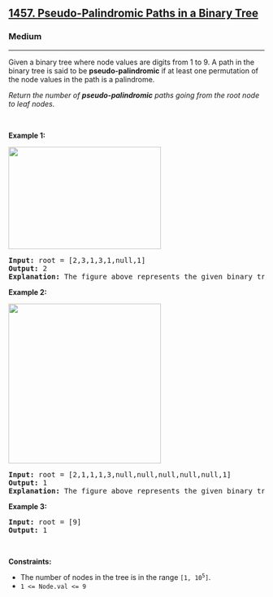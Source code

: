 <h2><a href="https://leetcode.com/problems/pseudo-palindromic-paths-in-a-binary-tree/">1457. Pseudo-Palindromic Paths in a Binary Tree</a></h2><h3>Medium</h3><hr><div><p papago-id="15" papago-translate="cached">Given a binary tree where node values are digits from 1 to 9. A path in the binary tree is said to be <strong papago-id="15-1">pseudo-palindromic</strong> if at least one permutation of the node values in the path is a palindrome.</p>

<p><em papago-id="16" papago-translate="cached">Return the number of <strong papago-id="16-1">pseudo-palindromic</strong> paths going from the root node to leaf nodes.</em></p>

<p>&nbsp;</p>
<p><strong papago-id="17" papago-translate="translated">Example 1:</strong></p>

<p><img alt="" src="https://assets.leetcode.com/uploads/2020/05/06/palindromic_paths_1.png" style="width: 300px; height: 201px;"></p>

<pre papago-id="18" papago-translate="cached"><strong papago-id="18-0">Input:</strong> root = [2,3,1,3,1,null,1]
<strong papago-id="18-2">Output:</strong> 2 
<strong papago-id="18-4">Explanation:</strong> The figure above represents the given binary tree. There are three paths going from the root node to leaf nodes: the red path [2,3,3], the green path [2,1,1], and the path [2,3,1]. Among these paths only red path and green path are pseudo-palindromic paths since the red path [2,3,3] can be rearranged in [3,2,3] (palindrome) and the green path [2,1,1] can be rearranged in [1,2,1] (palindrome).
</pre>

<p><strong papago-id="0" papago-translate="translated">Example 2:</strong></p>

<p><strong><img alt="" src="https://assets.leetcode.com/uploads/2020/05/07/palindromic_paths_2.png" style="width: 300px; height: 314px;"></strong></p>

<pre><strong>Input:</strong> root = [2,1,1,1,3,null,null,null,null,null,1]
<strong>Output:</strong> 1 
<strong>Explanation:</strong> The figure above represents the given binary tree. There are three paths going from the root node to leaf nodes: the green path [2,1,1], the path [2,1,3,1], and the path [2,1]. Among these paths only the green path is pseudo-palindromic since [2,1,1] can be rearranged in [1,2,1] (palindrome).
</pre>

<p><strong>Example 3:</strong></p>

<pre><strong>Input:</strong> root = [9]
<strong>Output:</strong> 1
</pre>

<p>&nbsp;</p>
<p><strong>Constraints:</strong></p>

<ul>
	<li><font papago-translate="translated" papago-id="0">The number of nodes in the tree is in the range </font><code>[1, 10<sup>5</sup>]</code><font papago-translate="translated" papago-id="1">.</font></li>
	<li><code>1 &lt;= Node.val &lt;= 9</code></li>
</ul>
</div>